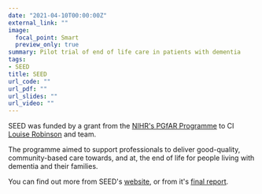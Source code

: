 ```yaml
---
date: "2021-04-10T00:00:00Z"
external_link: ""
image:
  focal_point: Smart
  preview_only: true
summary: Pilot trial of end of life care in patients with dementia
tags:
- SEED
title: SEED
url_code: ""
url_pdf: ""
url_slides: ""
url_video: ""
---
```


SEED was funded by a grant from the [NIHR's PGfAR Programme](https://www.nihr.ac.uk/explore-nihr/funding-programmes/programme-grants-for-applied-research.htm) to CI [Louise Robinson](https://www.ncl.ac.uk/medical-sciences/people/profile/alrobinson.html) and team.

The programme aimed to support professionals to deliver good-quality, community-based care towards, and at, the end of life for people living with dementia and their families.

You can find out more from SEED's [website](https://research.ncl.ac.uk/seed/), or from it's [final report](https://doi.org/10.3310/pgfar08080).
